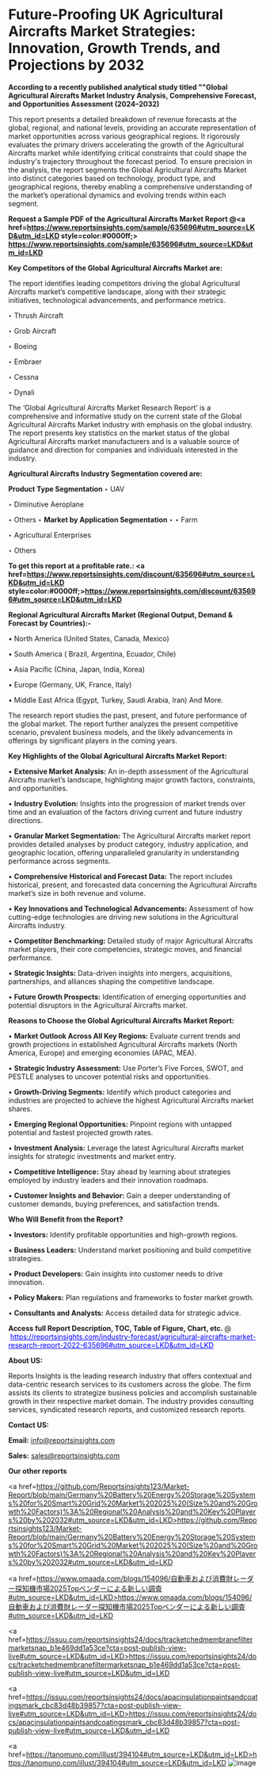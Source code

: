 # Future-Proofing UK Agricultural Aircrafts Market Strategies: Innovation, Growth Trends, and Projections by 2032

<strong>According to a recently published analytical study titled ""Global Agricultural Aircrafts Market Industry Analysis, Comprehensive Forecast, and Opportunities Assessment (2024–2032)</strong>

This report presents a detailed breakdown of revenue forecasts at the global, regional, and national levels, providing an accurate representation of market opportunities across various geographical regions. It rigorously evaluates the primary drivers accelerating the growth of the Agricultural Aircrafts market while identifying critical constraints that could shape the industry's trajectory throughout the forecast period. To ensure precision in the analysis, the report segments the Global Agricultural Aircrafts Market into distinct categories based on technology, product type, and geographical regions, thereby enabling a comprehensive understanding of the market’s operational dynamics and evolving trends within each segment.

<strong>Request a Sample PDF of the Agricultural Aircrafts Market Report </strong><strong>@<a href=https://www.reportsinsights.com/sample/635696#utm_source=LKD&utm_id=LKD style=color:#0000ff;> https://www.reportsinsights.com/sample/635696#utm_source=LKD&utm_id=LKD</a></strong></font>

<strong>Key Competitors of the Global Agricultural Aircrafts Market are:</strong>

The report identifies leading competitors driving the global Agricultural Aircrafts market’s competitive landscape, along with their strategic initiatives, technological advancements, and performance metrics.

‣ Thrush Aircraft

‣ Grob Aircraft

‣ Boeing

‣ Embraer

‣ Cessna

‣ Dynali

The ‘Global Agricultural Aircrafts Market Research Report’ is a comprehensive and informative study on the current state of the Global Agricultural Aircrafts Market industry with emphasis on the global industry. The report presents key statistics on the market status of the global Agricultural Aircrafts market manufacturers and is a valuable source of guidance and direction for companies and individuals interested in the industry.

<strong>Agricultural Aircrafts Industry Segmentation covered are:</strong>

<strong>Product Type Segmentation</strong>
‣
UAV

‣ Diminutive Aeroplane

‣ Others
‣ 
<strong>Market by Application Segmentation</strong>
‣
‣  Farm

‣ Agricultural Enterprises

‣ Others

<strong>To get this report at a profitable rate.: <a href=https://www.reportsinsights.com/discount/635696#utm_source=LKD&utm_id=LKD style=color:#0000ff;>https://www.reportsinsights.com/discount/635696#utm_source=LKD&utm_id=LKD</a></strong></font>

<strong>Regional Agricultural Aircrafts Market (Regional Output, Demand &amp; Forecast by Countries):-</strong>

• North America (United States, Canada, Mexico)

• South America ( Brazil, Argentina, Ecuador, Chile)

• Asia Pacific (China, Japan, India, Korea)

• Europe (Germany, UK, France, Italy)

• Middle East Africa (Egypt, Turkey, Saudi Arabia, Iran) And More.

The research report studies the past, present, and future performance of the global market. The report further analyzes the present competitive scenario, prevalent business models, and the likely advancements in offerings by significant players in the coming years.

<strong>Key Highlights of the Global Agricultural Aircrafts Market Report:</strong>

• <strong>Extensive Market Analysis:</strong> An in-depth assessment of the Agricultural Aircrafts market’s landscape, highlighting major growth factors, constraints, and opportunities.

• <strong>Industry Evolution:</strong> Insights into the progression of market trends over time and an evaluation of the factors driving current and future industry directions.

• <strong>Granular Market Segmentation:</strong> The Agricultural Aircrafts market report provides detailed analyses by product category, industry application, and geographic location, offering unparalleled granularity in understanding performance across segments.

• <strong>Comprehensive Historical and Forecast Data:</strong> The report includes historical, present, and forecasted data concerning the Agricultural Aircrafts market’s size in both revenue and volume.

• <strong>Key Innovations and Technological Advancements:</strong> Assessment of how cutting-edge technologies are driving new solutions in the Agricultural Aircrafts industry.

• <strong>Competitor Benchmarking:</strong> Detailed study of major Agricultural Aircrafts market players, their core competencies, strategic moves, and financial performance.

• <strong>Strategic Insights:</strong> Data-driven insights into mergers, acquisitions, partnerships, and alliances shaping the competitive landscape.

• <strong>Future Growth Prospects:</strong> Identification of emerging opportunities and potential disruptors in the Agricultural Aircrafts market.

<strong>Reasons to Choose the Global Agricultural Aircrafts Market Report:</strong>

• <strong>Market Outlook Across All Key Regions:</strong> Evaluate current trends and growth projections in established Agricultural Aircrafts markets (North America, Europe) and emerging economies (APAC, MEA).

• <strong>Strategic Industry Assessment:</strong> Use Porter’s Five Forces, SWOT, and PESTLE analyses to uncover potential risks and opportunities.

• <strong>Growth-Driving Segments:</strong> Identify which product categories and industries are projected to achieve the highest Agricultural Aircrafts market shares.

• <strong>Emerging Regional Opportunities:</strong> Pinpoint regions with untapped potential and fastest projected growth rates.

• <strong>Investment Analysis:</strong> Leverage the latest Agricultural Aircrafts market insights for strategic investments and market entry.

• <strong>Competitive Intelligence:</strong> Stay ahead by learning about strategies employed by industry leaders and their innovation roadmaps.

• <strong>Customer Insights and Behavior:</strong> Gain a deeper understanding of customer demands, buying preferences, and satisfaction trends.

<strong>Who Will Benefit from the Report?</strong>

• <strong>Investors:</strong> Identify profitable opportunities and high-growth regions.

• <strong>Business Leaders:</strong> Understand market positioning and build competitive strategies.

• <strong>Product Developers:</strong> Gain insights into customer needs to drive innovation.

• <strong>Policy Makers:</strong> Plan regulations and frameworks to foster market growth.

• <strong>Consultants and Analysts:</strong> Access detailed data for strategic advice.
</ul>
<strong>Access full Report Description, TOC, Table of Figure, Chart, etc. </strong>@  <a href=https://reportsinsights.com/industry-forecast/agricultural-aircrafts-market-research-report-2022-635696#utm_source=LKD&utm_id=LKD style=color:#0000ff;>https://reportsinsights.com/industry-forecast/agricultural-aircrafts-market-research-report-2022-635696#utm_source=LKD&utm_id=LKD</a></font>

<strong><strong>About US</strong>:</strong>

Reports Insights is the leading research industry that offers contextual and data-centric research services to its customers across the globe. The firm assists its clients to strategize business policies and accomplish sustainable growth in their respective market domain. The industry provides consulting services, syndicated research reports, and customized research reports.

<strong>Contact US:</strong>

<p class=""""><b>Email:</b> <a href=mailto:info@reportsinsights.com>info@reportsinsights.com</a></p>
<p class=""""><b>Sales:</b> <a href=mailto:sales@reportsinsights.com>sales@reportsinsights.com</a></p>

<strong>Our other reports</strong>

<a href=https://github.com/Reportsinsights123/Market-Report/blob/main/Germany%20Battery%20Energy%20Storage%20Systems%20for%20Smart%20Grid%20Market%202025%20(Size%20and%20Growth%20Factors)%3A%20Regional%20Analysis%20and%20Key%20Players%20by%202032#utm_source=LKD&utm_id=LKD>https://github.com/Reportsinsights123/Market-Report/blob/main/Germany%20Battery%20Energy%20Storage%20Systems%20for%20Smart%20Grid%20Market%202025%20(Size%20and%20Growth%20Factors)%3A%20Regional%20Analysis%20and%20Key%20Players%20by%202032#utm_source=LKD&utm_id=LKD</a>

<a href=https://www.omaada.com/blogs/154096/自動車および消費財レーダー探知機市場2025Topベンダーによる新しい調査#utm_source=LKD&utm_id=LKD>https://www.omaada.com/blogs/154096/自動車および消費財レーダー探知機市場2025Topベンダーによる新しい調査#utm_source=LKD&utm_id=LKD</a>

<a href=https://issuu.com/reportsinsights24/docs/tracketchedmembranefiltermarketsnap_b1e469dd1a53ce?cta=post-publish-view-live#utm_source=LKD&utm_id=LKD>https://issuu.com/reportsinsights24/docs/tracketchedmembranefiltermarketsnap_b1e469dd1a53ce?cta=post-publish-view-live#utm_source=LKD&utm_id=LKD</a>

<a href=https://issuu.com/reportsinsights24/docs/apacinsulationpaintsandcoatingsmark_cbc83d48b39857?cta=post-publish-view-live#utm_source=LKD&utm_id=LKD>https://issuu.com/reportsinsights24/docs/apacinsulationpaintsandcoatingsmark_cbc83d48b39857?cta=post-publish-view-live#utm_source=LKD&utm_id=LKD</a>

<a href=https://tanomuno.com/illust/394104#utm_source=LKD&utm_id=LKD>https://tanomuno.com/illust/394104#utm_source=LKD&utm_id=LKD</a>
![image](https://github.com/user-attachments/assets/8e8d3789-223d-4e74-9033-a12ab23ff5cd)
